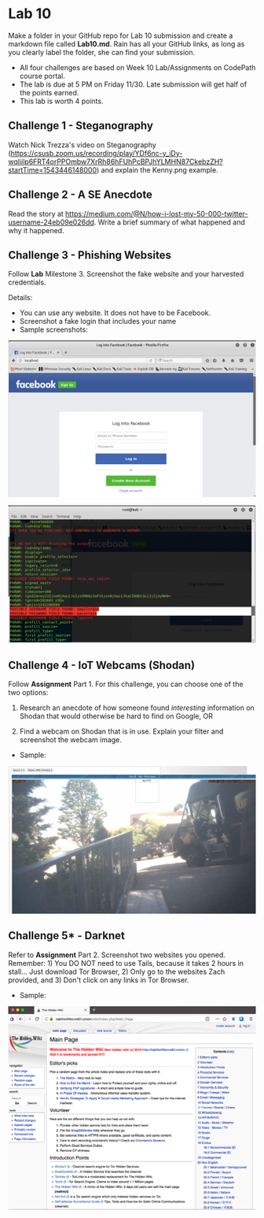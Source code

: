 # Lab 10

Make a folder in your GitHub repo for Lab 10 submission and create a markdown file called **Lab10.md**. Rain has all your GitHub links, as long as you clearly label the folder, she can find your submission. 

* All four challenges are based on Week 10 Lab/Assignments on CodePath course portal. 
* The lab is due at 5 PM on Friday 11/30. Late submission will get half of the points earned.
* This lab is worth 4 points.

## Challenge 1 - Steganography

Watch Nick Trezza's video on Steganography (https://csusb.zoom.us/recording/play/YDf6nc-y_iDy-wqliilp6FRT4orPPOmbw7XrRh86hFUhPcBPJhYLMHN87CkebzZH?startTime=1543446148000) and explain the Kenny.png example. 

## Challenge 2 - A SE Anecdote

Read the story at https://medium.com/@N/how-i-lost-my-50-000-twitter-username-24eb09e026dd. Write a brief summary of what happened and why it happened.

## Challenge 3 - Phishing Websites

Follow **Lab** Milestone 3. Screenshot the fake website and your harvested credentials. 

Details:

* You can use any website. It does not have to be Facebook.
* Screenshot a fake login that includes your name
* Sample screenshots:

![Fake Website](https://github.com/rainwyr/ist590/blob/master/fakebook.png)

![Harvest](https://github.com/rainwyr/ist590/blob/master/credential_harvest.png)


## Challenge 4 - IoT Webcams (Shodan)

Follow **Assignment** Part 1. For this challenge, you can choose one of the two options:

1) Research an anecdote of how someone found *interesting* information on Shodan that would otherwise be hard to find on Google, OR

2) Find a webcam on Shodan that is in use. Explain your filter and screenshot the webcam image.

* Sample:

![Webcam](https://github.com/rainwyr/ist590/blob/master/webcam.png)

## Challenge 5* - Darknet

Refer to **Assignment** Part 2. Screenshot two websites you opened. Remember: 1) You DO NOT need to use Tails, because it takes 2 hours in stall... Just download Tor Browser, 2) Only go to the websites Zach provided, and 3) Don't click on any links in Tor Browser.

* Sample: 

![HiddenWiki](https://github.com/rainwyr/ist590/blob/master/hidden_wiki.png)

